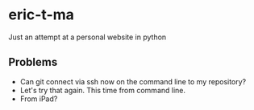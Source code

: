 # eric-t-ma
Just an attempt at a personal website in python

## Problems
 - Can git connect via ssh now on the command line to my repository?
 - Let's try that again. This time from command line.
 - From iPad?